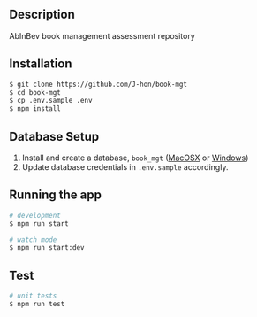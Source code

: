 ## Description

AbInBev book management assessment repository

## Installation

```bash
$ git clone https://github.com/J-hon/book-mgt
$ cd book-mgt
$ cp .env.sample .env
$ npm install
```

## Database Setup

1. Install and create a database, `book_mgt`
   ([MacOSX](https://www.codementor.io/@engineerapart/getting-started-with-postgresql-on-mac-osx-are8jcopb)
   or [Windows](https://www.guru99.com/postgresql-create-database.html))
2. Update database credentials in `.env.sample` accordingly.

## Running the app

```bash
# development
$ npm run start

# watch mode
$ npm run start:dev
```

## Test

```bash
# unit tests
$ npm run test
```
